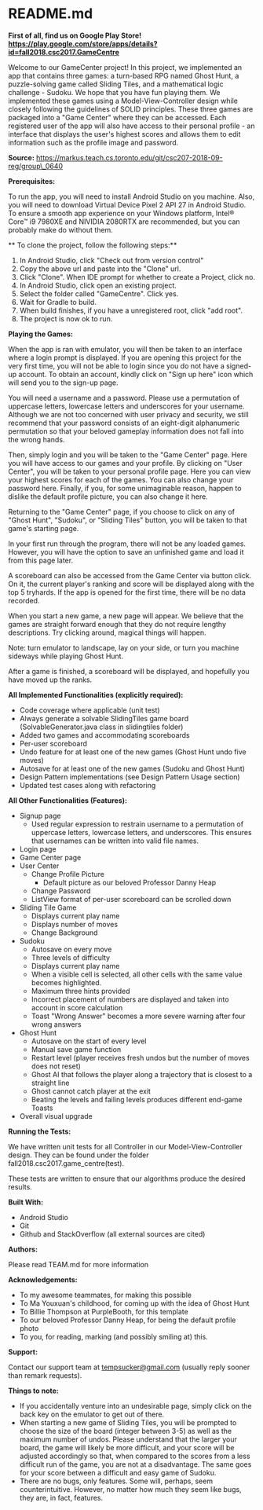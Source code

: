 # README.md

**First of all, find us on Google Play Store!
https://play.google.com/store/apps/details?id=fall2018.csc2017.GameCentre**

Welcome to our GameCenter project! In this project, we implemented an app that contains three games: a turn-based RPG named Ghost Hunt, a puzzle-solving game called Sliding Tiles, and a mathematical logic challenge - Sudoku. We hope that you have fun playing them. We implemented these games using a Model-View-Controller design while closely following the guidelines of SOLID principles. These three games are packaged into a &quot;Game Center&quot; where they can be accessed. Each registered user of the app will also have access to their personal profile - an interface that displays the user&#39;s highest scores and allows them to edit information such as the profile image and password.

**Source:** https://markus.teach.cs.toronto.edu/git/csc207-2018-09-reg/group\_0640

**Prerequisites:**

To run the app, you will need to install Android Studio on you machine.  Also, you will need to download Virtual Device Pixel 2 API 27 in Android Studio. To ensure a smooth app experience on your Windows platform,  Intel® Core™ i9 7980XE and NIVIDIA 2080RTX are recommended, but you can probably make do without them.

** To clone the project, follow the following steps:**
1. In Android Studio, click "Check out from version control"
2. Copy the above url and paste into the "Clone" url.
3. Click "Clone". When IDE prompt for whether to create a Project, click no.
4. In Android Studio, click open an existing project.
5. Select the folder called "GameCentre". Click yes.
6. Wait for Gradle to build.
7. When build finishes, if you have a unregistered root, click "add root".
8. The project is now ok to run.

**Playing the Games:**

When the app is ran with emulator, you will then be taken to an interface where a login prompt is displayed. If you are opening this project for the very first time, you will not be able to login since you do not have a signed-up account. To obtain an account, kindly click on &quot;Sign up here&quot; icon which will send you to the sign-up page.

You will need a username and a password. Please use a permutation of uppercase letters, lowercase letters and underscores for your username. Although we are not too concerned with user privacy and security, we still recommend that your password consists of an eight-digit alphanumeric permutation so that your beloved gameplay information does not fall into the wrong hands.

Then, simply login and you will be taken to the &quot;Game Center&quot; page. Here you will have access to our games and your profile. By clicking on &quot;User Center&quot;, you will be taken to your personal profile page. Here you can view your highest scores for each of the games. You can also change your password here. Finally, if you, for some unimaginable reason, happen to dislike the default profile picture, you can also change it here.

Returning to the &quot;Game Center&quot; page, if you choose to click on any of &quot;Ghost Hunt&quot;, &quot;Sudoku&quot;, or &quot;Sliding Tiles&quot; button, you will be taken to that game&#39;s starting page.

In your first run through the program, there will not be any loaded games. However, you will have the option to save an unfinished game and load it from this page later.

A scoreboard can also be accessed from the Game Center via button click. On it, the current player&#39;s ranking and score will be displayed along with the top 5 tryhards. If the app is opened for the first time, there will be no data recorded.

When you start a new game, a new page will appear. We believe that the games are straight forward enough that they do not require lengthy descriptions. Try clicking around, magical things will happen.

Note: turn emulator to landscape, lay on your side, or turn you machine sideways while playing Ghost Hunt.

After a game is finished, a scoreboard will be displayed, and hopefully you have moved up the ranks.

**All Implemented Functionalities (explicitly required):**

- Code coverage where applicable (unit test)
- Always generate a solvable SlidingTiles game board (SolvableGenerator.java class in slidingtiles folder)
- Added two games and accommodating scoreboards
- Per-user scoreboard
- Undo feature for at least one of the new games (Ghost Hunt undo five moves)
- Autosave for at least one of the new games (Sudoku and Ghost Hunt)
- Design Pattern implementations (see Design Pattern Usage section)
- Updated test cases along with refactoring

**All Other Functionalities (Features):**

- Signup page
  - Used regular expression to restrain username to a permutation of uppercase letters, lowercase letters, and underscores. This ensures that usernames can be written into  valid file names.
- Login page
- Game Center page
- User Center
  - Change Profile Picture
    - Default picture as our beloved Professor Danny Heap
  - Change Password
  - ListView format of per-user scoreboard can be scrolled down
- Sliding Tile Game
  - Displays current play name
  - Displays number of moves
  - Change Background
- Sudoku
  - Autosave on every move
  - Three levels of difficulty
  - Displays current play name
  - When a visible cell is selected, all other cells with the same value becomes highlighted.
  - Maximum three hints provided
  - Incorrect placement of numbers are displayed and taken into account in score calculation
  - Toast &quot;Wrong Answer&quot; becomes a more severe warning after four wrong answers
- Ghost Hunt
  - Autosave on the start of every level
  - Manual save game function
  - Restart level (player receives fresh undos but the number of moves does not reset)
  - Ghost AI that follows the player along a trajectory that is closest to a straight line
  - Ghost cannot catch player at the exit
  - Beating the levels and failing levels produces different end-game Toasts
- Overall visual upgrade

**Running the Tests:**

We have written unit tests for all Controller in our Model-View-Controller design. They can be found under the folder fall2018.csc2017.game\_centre(test).

These tests are written to ensure that our algorithms produce the desired results.

**Built With:**

- Android Studio
- Git
- Github and StackOverflow (all external sources are cited)

**Authors:**

Please read TEAM.md for more information

**Acknowledgements:**

- To my awesome teammates, for making this possible
- To Ma Youxuan&#39;s childhood, for coming up with the idea of Ghost Hunt
- To Billie Thompson at PurpleBooth, for this template
- To our beloved Professor Danny Heap, for being the default profile photo
- To you, for reading, marking (and possibly smiling at) this.

**Support:**

Contact our support team at [tempsucker@gmail.com](mailto:tempsucker@gmail.com) (usually reply sooner than remark requests).

**Things to note:**

- If you accidentally venture into an undesirable page, simply click on the back key on the emulator to get out of there.
- When starting a new game of Sliding Tiles, you will be prompted to choose the size of the board (integer between 3-5) as well as the maximum number of undos. Please understand that the larger your board, the game will likely be more difficult, and your score will be adjusted accordingly so that, when compared to the scores from a less difficult run of the game, you are not at a disadvantage. The same goes for your score between a difficult and easy game of Sudoku.
- There are no bugs, only features. Some will, perhaps, seem counterintuitive. However, no matter how much they seem like bugs, they are, in fact, features.
